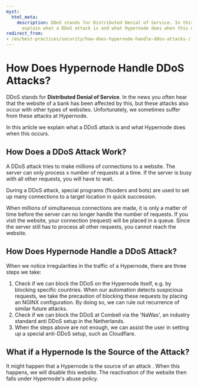 ```yaml
---
myst:
  html_meta:
    description: DDoS stands for Distributed Denial of Service. In this article we
      explain what a DDoS attack is and what Hypernode does when this occurs.
redirect_from:
- /en/best-practices/security/how-does-hypernode-handle-ddos-attacks-/
---
```


<!-- source: https://support.hypernode.com/en/best-practices/security/how-does-hypernode-handle-ddos-attacks-/ -->

# How Does Hypernode Handle DDoS Attacks?

DDoS stands for **Distributed Denial of Service**. In the news you often hear that the website of a bank has been affected by this, but these attacks also occur with other types of websites. Unfortunately, we sometimes suffer from these attacks at Hypernode.

In this article we explain what a DDoS attack is and what Hypernode does when this occurs.

## How Does a DDoS Attack Work?

A DDoS attack tries to make millions of connections to a website. The server can only process x number of requests at a time. If the server is busy with all other requests, you will have to wait.

During a DDoS attack, special programs (flooders and bots) are used to set up many connections to a target location in quick succession.

When millions of simultaneous connections are made, it is only a matter of time before the server can no longer handle the number of requests. If you visit the website, your connection (request) will be placed in a queue. Since the server still has to process all other requests, you cannot reach the website.

## How Does Hypernode Handle a DDoS Attack?

When we notice irregularities in the traffic of a Hypernode, there are three steps we take:

1. Check if we can block the DDoS on the Hypernode itself, e.g. by blocking specific countries. When our automation detects suspicious requests, we take the precaution of blocking these requests by placing an NGINX configuration. By doing so, we can rule out recurrence of similar future attacks.
1. Check if we can block the DDoS at Combell via the 'NaWas', an industry standard anti DDoS setup in the Netherlands.
1. When the steps above are not enough, we can assist the user in setting up a special anti-DDoS setup, such as Cloudflare.

## What if a Hypernode Is the Source of the Attack?

It might happen that a Hypernode is the source of an attack . When this happens, we will disable this website. The reactivation of the website then falls under Hypernode's abuse policy.
